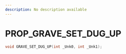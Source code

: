 ```yaml
---
description: No description available 
---
```


# PROP\_GRAVE_SET_DUG_UP

```cpp
void GRAVE_SET_DUG_UP(int _Unk0, int _Unk1);
```